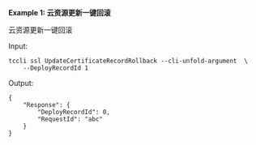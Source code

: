 **Example 1: 云资源更新一键回滚**

云资源更新一键回滚

Input: 

```
tccli ssl UpdateCertificateRecordRollback --cli-unfold-argument  \
    --DeployRecordId 1
```

Output: 
```
{
    "Response": {
        "DeployRecordId": 0,
        "RequestId": "abc"
    }
}
```

